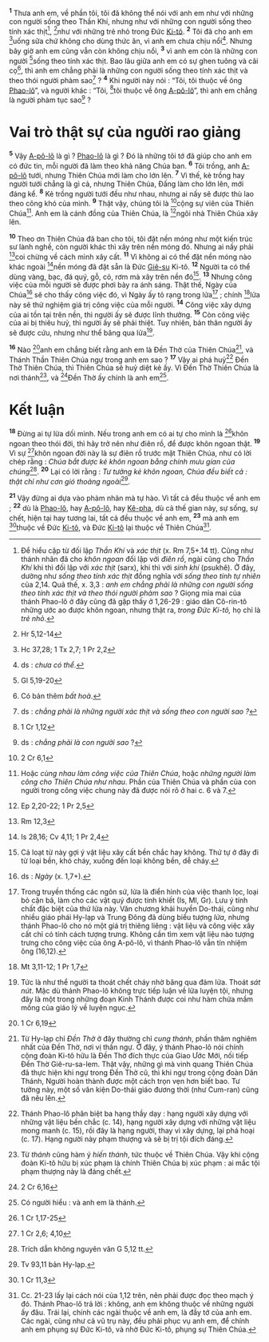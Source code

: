 <sup><b>1</b></sup> Thưa anh em, về phần tôi, tôi đã không thể nói với anh em như với những con người sống theo Thần Khí, nhưng như với những con người sống theo tính xác thịt[^1], [^1*]như với những trẻ nhỏ trong Đức [Ki-tô](). <sup><b>2</b></sup> Tôi đã cho anh em [^2*]uống sữa chứ không cho dùng thức ăn, vì anh em chưa chịu nổi[^2]. Nhưng bây giờ anh em cũng vẫn còn không chịu nổi, <sup><b>3</b></sup> vì anh em còn là những con người [^3*]sống theo tính xác thịt. Bao lâu giữa anh em có sự ghen tuông và cãi cọ[^3], thì anh em chẳng phải là những con người sống theo tính xác thịt và theo thói người phàm sao[^4] ? <sup><b>4</b></sup> Khi người này nói : “Tôi, tôi thuộc về ông [Phao-lô]()”, và người khác : “Tôi, [^4*]tôi thuộc về ông [A-pô-lô]()”, thì anh em chẳng là người phàm tục sao[^5] ?


# Vai trò thật sự của người rao giảng
<sup><b>5</b></sup> Vậy [A-pô-lô]() là gì ? [Phao-lô]() là gì ? Đó là những tôi tớ đã giúp cho anh em có đức tin, mỗi người đã làm theo khả năng Chúa ban. <sup><b>6</b></sup> Tôi trồng, anh [A-pô-lô]() tưới, nhưng Thiên Chúa mới làm cho lớn lên. <sup><b>7</b></sup> Vì thế, kẻ trồng hay người tưới chẳng là gì cả, nhưng Thiên Chúa, Đấng làm cho lớn lên, mới đáng kể. <sup><b>8</b></sup> Kẻ trồng người tưới đều như nhau, nhưng ai nấy sẽ được thù lao theo công khó của mình. <sup><b>9</b></sup> Thật vậy, chúng tôi là [^5*]cộng sự viên của Thiên Chúa[^6]. Anh em là cánh đồng của Thiên Chúa, là [^6*]ngôi nhà Thiên Chúa xây lên.

<sup><b>10</b></sup> Theo ơn Thiên Chúa đã ban cho tôi, tôi đặt nền móng như một kiến trúc sư lành nghề, còn người khác thì xây trên nền móng đó. Nhưng ai nấy phải [^7*]coi chừng về cách mình xây cất. <sup><b>11</b></sup> Vì không ai có thể đặt nền móng nào khác ngoài [^8*]nền móng đã đặt sẵn là Đức [Giê-su]() Ki-tô. <sup><b>12</b></sup> Người ta có thể dùng vàng, bạc, đá quý, gỗ, cỏ, rơm mà xây trên nền đó[^7]. <sup><b>13</b></sup> Nhưng công việc của mỗi người sẽ được phơi bày ra ánh sáng. Thật thế, Ngày của Chúa[^8] sẽ cho thấy công việc đó, vì Ngày ấy tỏ rạng trong lửa[^9] ; chính [^9*]lửa này sẽ thử nghiệm giá trị công việc của mỗi người. <sup><b>14</b></sup> Công việc xây dựng của ai tồn tại trên nền, thì người ấy sẽ được lĩnh thưởng. <sup><b>15</b></sup> Còn công việc của ai bị thiêu huỷ, thì người ấy sẽ phải thiệt. Tuy nhiên, bản thân người ấy sẽ được cứu, nhưng như thể băng qua lửa[^10].

<sup><b>16</b></sup> Nào [^10*]anh em chẳng biết rằng anh em là Đền Thờ của Thiên Chúa[^11], và Thánh Thần Thiên Chúa ngự trong anh em sao ? <sup><b>17</b></sup> Vậy ai phá huỷ[^12] Đền Thờ Thiên Chúa, thì Thiên Chúa sẽ huỷ diệt kẻ ấy. Vì Đền Thờ Thiên Chúa là nơi thánh[^13], và [^11*]Đền Thờ ấy chính là anh em[^14].


# Kết luận
<sup><b>18</b></sup> Đừng ai tự lừa dối mình. Nếu trong anh em có ai tự cho mình là [^12*]khôn ngoan theo thói đời, thì hãy trở nên như điên rồ, để được khôn ngoan thật. <sup><b>19</b></sup> Vì sự [^13*]khôn ngoan đời này là sự điên rồ trước mặt Thiên Chúa, như có lời chép rằng : *Chúa bắt được kẻ khôn ngoan bằng chính mưu gian của chúng*[^15]. <sup><b>20</b></sup> Lại có lời rằng : *Tư tưởng kẻ khôn ngoan, Chúa đều biết cả : thật chỉ như cơn gió thoảng ngoài*[^16].

<sup><b>21</b></sup> Vậy đừng ai dựa vào phàm nhân mà tự hào. Vì tất cả đều thuộc về anh em ; <sup><b>22</b></sup> dù là [Phao-lô](), hay [A-pô-lô](), hay [Kê-pha](), dù cả thế gian này, sự sống, sự chết, hiện tại hay tương lai, tất cả đều thuộc về anh em, <sup><b>23</b></sup> mà anh em [^14*]thuộc về Đức [Ki-tô](), và Đức [Ki-tô]() lại thuộc về Thiên Chúa[^17].

[^1]: Để hiểu cặp từ đối lập *Thần Khí* và *xác thịt* (x. Rm 7,5+.14 tt). Cũng như thánh nhân đã cho *khôn ngoan* đối lập với *điên rồ*, ngài cũng cho *Thần Khí* khi thì đối lập với *xác thịt* (sarx), khi thì với *sinh khí* (psukhê). Ở đây, dường như *sống theo tính xác thịt* đồng nghĩa với *sống theo tính tự nhiên* của 2,14. Quả thế, x. 3,3 : *anh em chẳng phải là những con người sống theo tính xác thịt và theo thói người phàm sao* ? Giọng mỉa mai của thánh Phao-lô ở đây cũng đã gặp thấy ở 1,26-29 : giáo dân Cô-rin-tô những ước ao được khôn ngoan, nhưng thật ra, *trong Đức Ki-tô,* họ chỉ là *trẻ nhỏ*.
[^2]: ds : *chưa có thể*.
[^3]: Có bản thêm *bất hoà*.
[^4]: ds : *chẳng phải là những người xác thịt và sống theo con người sao ?*
[^5]: ds : *chẳng phải là con người sao* ?
[^6]: Hoặc *cùng nhau làm công việc của Thiên Chúa*, hoặc *những người làm công cho Thiên Chúa như nhau*. Phần của Thiên Chúa và phần của con người trong công việc chung này đã được nói rõ ở hai c. 6 và 7.
[^7]: Cả loạt từ này gợi ý vật liệu xây cất bền chắc hay không. Thứ tự ở đây đi từ loại bền, khó cháy, xuống đến loại không bền, dễ cháy.
[^8]: ds : *Ngày* (x. 1,7+).
[^9]: Trong truyền thống các ngôn sứ, lửa là điển hình của việc thanh lọc, loại bỏ cặn bã, làm cho các vật quý được tinh khiết (Is, Ml, Gr). Lưu ý tính chất đặc biệt của thứ lửa này. Văn chương khải huyền Do-thái, cũng như nhiều giáo phái Hy-lạp và Trung Đông đã dùng biểu tượng *lửa*, nhưng thánh Phao-lô cho nó một giá trị thiêng liêng : vật liệu và công việc xây cất chỉ có tính cách tượng trưng. Không cần tìm xem vật liệu nào tượng trưng cho công việc của ông A-pô-lô, vì thánh Phao-lô vẫn tín nhiệm ông (16,12).
[^10]: Tức là như thể người ta thoát chết cháy nhờ băng qua đám lửa. Thoát *sát nút*. Mặc dù thánh Phao-lô không trực tiếp luận về lửa luyện tội, nhưng đây là một trong những đoạn Kinh Thánh được coi như hàm chứa mầm mống của giáo lý về luyện ngục.
[^11]: Từ Hy-lạp chỉ *Đền Thờ* ở đây thường chỉ *cung thánh*, phần thâm nghiêm nhất của Đền Thờ, nơi vị thần ngự. Ở đây, ý thánh Phao-lô nói chính cộng đoàn Ki-tô hữu là Đền Thờ đích thực của Giao Ước Mới, nối tiếp Đền Thờ Giê-ru-sa-lem. Thật vậy, những gì mà vinh quang Thiên Chúa đã thực hiện khi ngự trong Đền Thờ cũ, thì khi ngự trong cộng đoàn Dân Thánh, Người hoàn thành được một cách trọn vẹn hơn biết bao. Tư tưởng này, một số văn kiện Do-thái giáo đương thời (như Cum-ran) cũng đã nêu lên.
[^12]: Thánh Phao-lô phân biệt ba hạng thầy dạy : hạng người xây dựng với những vật liệu bền chắc (c. 14), hạng người xây dựng với những vật liệu mong manh (c. 15), rồi đây là hạng người, thay vì xây dựng, lại phá hoại (c. 17). Hạng người này phạm thượng và sẽ bị trị tội đích đáng.
[^13]: Từ *thánh* cũng hàm ý *hiến thánh*, tức thuộc về Thiên Chúa. Vậy khi cộng đoàn Ki-tô hữu bị xúc phạm là chính Thiên Chúa bị xúc phạm : ai mắc tội phạm thượng này là đáng chết.
[^14]: Có người hiểu : và anh em là thánh.
[^15]: Trích dẫn không nguyên văn G 5,12 tt.
[^16]: Tv 93,11 bản Hy-lạp.
[^17]: Cc. 21-23 lấy lại cách nói của 1,12 trên, nên phải được đọc theo mạch ý đó. Thánh Phao-lô trả lời : không, anh em không thuộc về những người ấy đâu. Trái lại, chính các ngài thuộc về anh em, là đầy tớ của anh em. Các ngài, cũng như cả vũ trụ này, đều phải phục vụ anh em, để chính anh em phụng sự Đức Ki-tô, và nhờ Đức Ki-tô, phụng sự Thiên Chúa.
[^1*]: Hr 5,12-14
[^2*]: Hc 37,28; 1 Tx 2,7; 1 Pr 2,2
[^3*]: Gl 5,19-20
[^4*]: 1 Cr 1,12
[^5*]: 2 Cr 6,1
[^6*]: Ep 2,20-22; 1 Pr 2,5
[^7*]: Rm 12,3
[^8*]: Is 28,16; Cv 4,11; 1 Pr 2,4
[^9*]: Mt 3,11-12; 1 Pr 1,7
[^10*]: 1 Cr 6,19
[^11*]: 2 Cr 6,16
[^12*]: 1 Cr 1,17-25
[^13*]: 1 Cr 2,6; 4,10
[^14*]: 1 Cr 11,3
